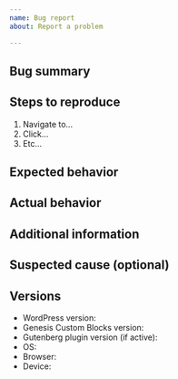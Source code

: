 ```yaml
---
name: Bug report
about: Report a problem

---
```


## Bug summary

<!-- In 1-2 sentences, what is the bug? -->

## Steps to reproduce

<!-- Exactly how to reproduce it -->
1. Navigate to...
2. Click...
3. Etc...

## Expected behavior

## Actual behavior
<!-- Please include screenshots of the behavior and the JS console, if there was an error or warning there --> 

## Additional information

## Suspected cause (optional)
<!-- If you think you know what caused this bug --> 

## Versions

 - WordPress version:
 - Genesis Custom Blocks version: <!-- Please ensure the latest version of Genesis Custom Blocks is running: https://github.com/getblocklab/block-lab/releases -->
 - Gutenberg plugin version (if active):
 - OS:
 - Browser:
 - Device: <!-- like MacBook -->
